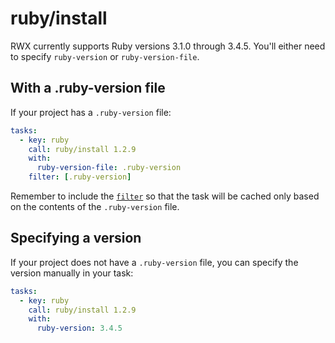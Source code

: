 # ruby/install

RWX currently supports Ruby versions 3.1.0 through 3.4.5. You'll either need to specify `ruby-version` or `ruby-version-file`.

## With a .ruby-version file

If your project has a `.ruby-version` file:

```yaml
tasks:
  - key: ruby
    call: ruby/install 1.2.9
    with:
      ruby-version-file: .ruby-version
    filter: [.ruby-version]
```

Remember to include the [`filter`](https://www.rwx.com/docs/mint/filtering-files) so that the task will be cached only based on the contents of the `.ruby-version` file.

## Specifying a version

If your project does not have a `.ruby-version` file, you can specify the version manually in your task:

```yaml
tasks:
  - key: ruby
    call: ruby/install 1.2.9
    with:
      ruby-version: 3.4.5
```
